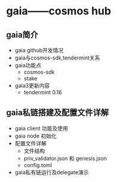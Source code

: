 # gaia——cosmos hub

## gaia简介
+ gaia github开发情况
+ gaia与cosmos-sdk,tendermint关系
+ gaia功能点
  + cosmos-sdk
  + stake
+ gaia3更新内容
  + tendermint 0.16

## gaia私链搭建及配置文件详解
+ gaia client 功能及使用
+ gaia node 初始化
+ 配置文件详解
  + 文件结构
  + priv_validator.json 和 genesis.json
  + config.toml
+ gaia私有链运行及delegate演示
